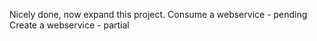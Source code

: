 Nicely done, now expand this project.
Consume a webservice - pending 
Create a webservice - partial 
